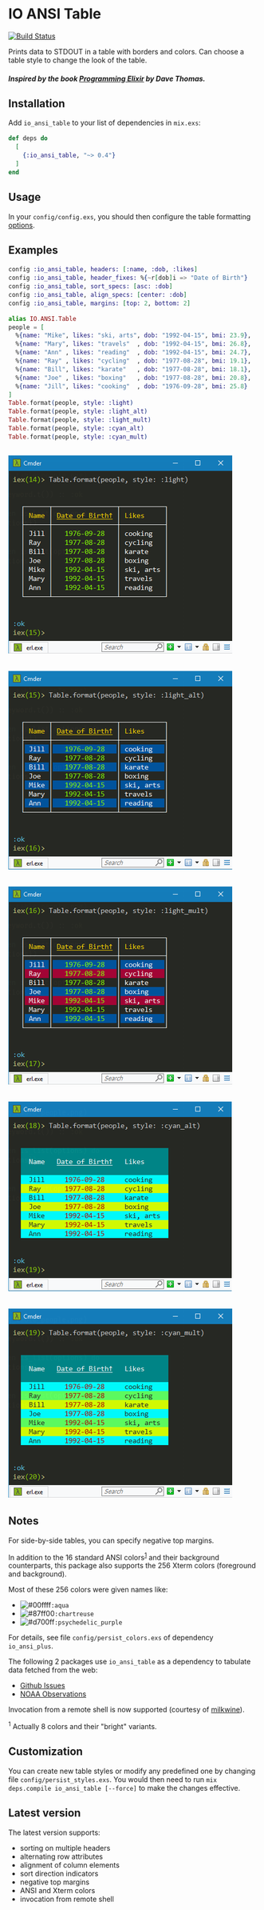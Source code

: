 # IO ANSI Table

[![Build Status](https://travis-ci.org/RaymondLoranger/io_ansi_table.svg?branch=master)](https://travis-ci.org/RaymondLoranger/io_ansi_table)

Prints data to STDOUT in a table with borders and colors.
Can choose a table style to change the look of the table.

##### Inspired by the book [Programming Elixir](https://pragprog.com/book/elixir16/programming-elixir-1-6) by Dave Thomas.

## Installation

Add `io_ansi_table` to your list of dependencies in `mix.exs`:

```elixir
def deps do
  [
    {:io_ansi_table, "~> 0.4"}
  ]
end
```

## Usage

In your `config/config.exs`, you should then configure the table formatting
[options](https://hexdocs.pm/io_ansi_table/IO.ANSI.Table.Options.html).

## Examples

```elixir
config :io_ansi_table, headers: [:name, :dob, :likes]
config :io_ansi_table, header_fixes: %{~r[dob]i => "Date of Birth"}
config :io_ansi_table, sort_specs: [asc: :dob]
config :io_ansi_table, align_specs: [center: :dob]
config :io_ansi_table, margins: [top: 2, bottom: 2]
```

```elixir
alias IO.ANSI.Table
people = [
  %{name: "Mike", likes: "ski, arts", dob: "1992-04-15", bmi: 23.9},
  %{name: "Mary", likes: "travels"  , dob: "1992-04-15", bmi: 26.8},
  %{name: "Ann" , likes: "reading"  , dob: "1992-04-15", bmi: 24.7},
  %{name: "Ray" , likes: "cycling"  , dob: "1977-08-28", bmi: 19.1},
  %{name: "Bill", likes: "karate"   , dob: "1977-08-28", bmi: 18.1},
  %{name: "Joe" , likes: "boxing"   , dob: "1977-08-28", bmi: 20.8},
  %{name: "Jill", likes: "cooking"  , dob: "1976-09-28", bmi: 25.8}
]
Table.format(people, style: :light)
Table.format(people, style: :light_alt)
Table.format(people, style: :light_mult)
Table.format(people, style: :cyan_alt)
Table.format(people, style: :cyan_mult)
```
## ![light](images/light.png)
## ![light_alt](images/light_alt.png)
## ![light_mult](images/light_mult.png)
## ![cyan_alt](images/cyan_alt.png)
## ![cyan_mult](images/cyan_mult.png)

## Notes

For side-by-side tables, you can specify negative top margins.

In addition to the 16 standard ANSI colors<sup>[1](#footnote1)</sup> and their
background counterparts, this package also supports the 256 Xterm colors (foreground and background).

Most of these 256 colors were given names like:
- ![#00ffff](https://placehold.it/15/00ffff/000000?text=+)`:aqua`
- ![#87ff00](https://placehold.it/15/87ff00/000000?text=+)`:chartreuse`
- ![#d700ff](https://placehold.it/15/d700ff/000000?text=+)`:psychedelic_purple`

For details, see file `config/persist_colors.exs` of dependency `io_ansi_plus`.

The following 2 packages use `io_ansi_table` as a dependency to tabulate
data fetched from the web:

  - [Github Issues](https://hex.pm/packages/github_issues)
  - [NOAA Observations](https://hex.pm/packages/noaa_observations)

Invocation from a remote shell is now supported (courtesy of [milkwine](https://github.com/milkwine)).

<sup><a name="footnote1">1</a></sup> Actually 8 colors and their "bright" variants.

## Customization

You can create new table styles or modify any predefined one by changing file `config/persist_styles.exs`.
You would then need to run `mix deps.compile io_ansi_table [--force]` to make the changes effective.

## Latest version

The latest version supports:

  - sorting on multiple headers
  - alternating row attributes
  - alignment of column elements
  - sort direction indicators
  - negative top margins
  - ANSI and Xterm colors
  - invocation from remote shell
